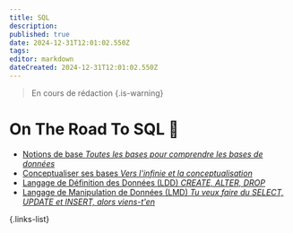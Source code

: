 ```yaml
---
title: SQL
description: 
published: true
date: 2024-12-31T12:01:02.550Z
tags: 
editor: markdown
dateCreated: 2024-12-31T12:01:02.550Z
---
```


> En cours de rédaction
{.is-warning}

# On The Road To SQL 💪

- [Notions de base *Toutes les bases pour comprendre les bases de données*](/sql/notion)
- [Conceptualiser ses bases *Vers l'infinie et la conceptualisation*](/sql/concept)
- [Langage de Définition des Données (LDD) *CREATE, ALTER, DROP*](/sql/ldd)
- [Langage de Manipulation de Données (LMD) *Tu veux faire du SELECT, UPDATE et INSERT, alors viens-t'en*](/sql/lmd)

{.links-list}

